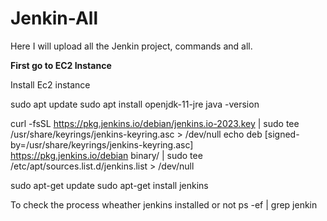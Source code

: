 # Jenkin-All
Here I will upload all the Jenkin project, commands and all.

**First go to EC2 Instance**

Install Ec2 instance

sudo apt update
sudo apt install openjdk-11-jre
java -version

curl -fsSL https://pkg.jenkins.io/debian/jenkins.io-2023.key | sudo tee \
  /usr/share/keyrings/jenkins-keyring.asc > /dev/null
echo deb [signed-by=/usr/share/keyrings/jenkins-keyring.asc] \
  https://pkg.jenkins.io/debian binary/ | sudo tee \
  /etc/apt/sources.list.d/jenkins.list > /dev/null


sudo apt-get update
sudo apt-get install jenkins

To check the process wheather jenkins installed or not 
ps -ef | grep jenkin
